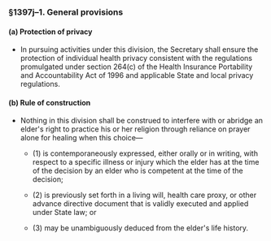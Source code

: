 ### §1397j–1. General provisions
#### (a) Protection of privacy
* In pursuing activities under this division, the Secretary shall ensure the protection of individual health privacy consistent with the regulations promulgated under section 264(c) of the Health Insurance Portability and Accountability Act of 1996 and applicable State and local privacy regulations.

#### (b) Rule of construction
* Nothing in this division shall be construed to interfere with or abridge an elder's right to practice his or her religion through reliance on prayer alone for healing when this choice—

  * (1) is contemporaneously expressed, either orally or in writing, with respect to a specific illness or injury which the elder has at the time of the decision by an elder who is competent at the time of the decision;

  * (2) is previously set forth in a living will, health care proxy, or other advance directive document that is validly executed and applied under State law; or

  * (3) may be unambiguously deduced from the elder's life history.